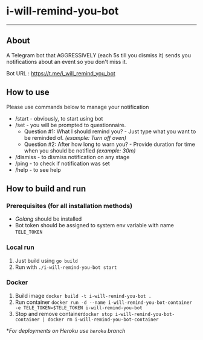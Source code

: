 # i-will-remind-you-bot
---
## About
A Telegram bot that AGGRESSIVELY (each 5s till you dismiss it) sends you notifications about an event so you don't miss it.

Bot URL : https://t.me/i_will_remind_you_bot

## How to use
Please use commands below to manage your notification
- /start - obviously, to start using bot
- /set - you will be prompted to questionnaire. 
  - Question #1: What I should remind you? - Just type what you want to be reminded of. *(example: Turn off oven)*
  - Question #2: After how long to warn you? - Provide duration for time when you should be notified *(example: 30m)*
- /dismiss - to dismiss notification on any stage
- /ping - to check if notification was set
- /help - to see help

## How to build and run

### Prerequisites (for all installation methods)
- *Golang* should be installed
- Bot token should be assigned to system env variable with name `TELE_TOKEN`

### Local run
1. Just build using `go build`
2. Run with `./i-will-remind-you-bot start`
### Docker
1. Build image `docker build -t i-will-remind-you-bot . `
2. Run container `docker run -d --name i-will-remind-you-bot-container -e TELE_TOKEN=$TELE_TOKEN i-will-remind-you-bot`
3. Stop and remove container`docker stop i-will-remind-you-bot-container | docker rm i-will-remind-you-bot-container`

**For deployments on Heroku use `heroku` branch*